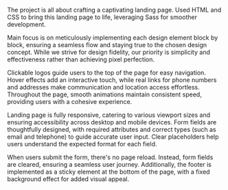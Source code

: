 The project is all about crafting a captivating landing page. Used HTML and CSS to bring this landing page to life, leveraging Sass for smoother development.

Main focus is on meticulously implementing each design element block by block, ensuring a seamless flow and staying true to the chosen design concept. While we strive for design fidelity, our priority is simplicity and effectiveness rather than achieving pixel perfection.

Clickable logos guide users to the top of the page for easy navigation. Hover effects add an interactive touch, while real links for phone numbers and addresses make communication and location access effortless. Throughout the page, smooth animations maintain consistent speed, providing users with a cohesive experience.

Landing page is fully responsive, catering to various viewport sizes and ensuring accessibility across desktop and mobile devices. Form fields are thoughtfully designed, with required attributes and correct types (such as email and telephone) to guide accurate user input. Clear placeholders help users understand the expected format for each field.

When users submit the form, there's no page reload. Instead, form fields are cleared, ensuring a seamless user journey. Additionally, the footer is implemented as a sticky element at the bottom of the page, with a fixed background effect for added visual appeal.
